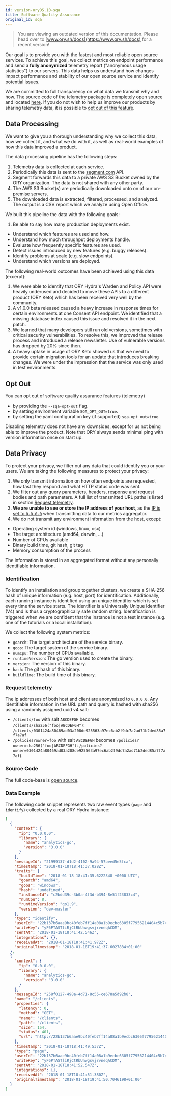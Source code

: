 ```yaml
---
id: version-oryOS.10-sqa
title: Software Quality Assurance
original_id: sqa
---
```


> You are viewing an outdated version of this documentation. Please head over
> to [www.ory.sh/docs](https://www.ory.sh/docs) for a recent version!

Our goal is to provide you with the fastest and most reliable open source
services. To achieve this goal, we collect metrics on endpoint performance and
send a **fully anonymized** telemetry report ("anonymous usage statistics") to
our servers. This data helps us understand how changes impact performance and
stability of our open source service and identify potential issues.

We are committed to full transparency on what data we transmit why and how. The
source code of the telemetry package is completely open source and located
[here](https://github.com/ory/x/blob/master/metricsx). If you do not wish to
help us improve our products by sharing telemetry data, it is possible to
[opt out of this feature](#opt-out).

## Data Processing

We want to give you a thorough understanding why we collect this data, how we
collect it, and what we do with it, as well as real-world examples of how this
data improved a product.

The data processing pipeline has the following steps:

1. Telemetry data is collected at each service.
2. Periodically this data is sent to the [segment.com](https://segment.com/)
   API.
3. Segment forwards this data to a private AWS S3 Bucket owned by the ORY
   organization. The data is not shared with any other party.
4. The AWS S3 Bucket(s) are periodically downloaded onto on of our on-premise
   servers.
5. The downloaded data is extracted, filtered, processed, and analyzed. The
   output is a CSV report which we analyze using Open Office.

We built this pipeline the data with the following goals:

1. Be able to say how many production deployments exist.

- Understand which features are used and how.
- Understand how much throughput deployments handle.
- Evaluate how frequently specific features are used.
- Detect issues introduced by new features (e.g. buggy releases).
- Identify problems at scale (e.g. slow endpoints).
- Understand which versions are deployed.

The following real-world outcomes have been achieved using this data (excerpt):

1. We were able to identify that ORY Hydra's Warden and Policy API were heavily
   underused and decided to move these APIs to a different product (ORY Keto)
   which has been received very well by the community.
2. A v1.0.0 beta released caused a heavy increase in response times for certain
   environments at one Consent API endpoint. We identified that a missing
   database index caused this issue and resolved it in the next patch.
3. We learned that many developers still run old versions, sometimes with
   critical security vulnerabilities. To resolve this, we improved the release
   process and introduced a release newsletter. Use of vulnerable versions has
   dropped by 20% since then.
4. A heavy uptake in usage of ORY Keto showed us that we need to provide certain
   migration tools for an update that introduces breaking changes. We were under
   the impression that the service was only used in test environments.

## Opt Out

You can opt out of software quality assurance features (telemetry)

- by providing the `--sqa-opt-out` flag.
- by setting environment variable `SQA_OPT_OUT=true`.
- by setting the yaml configuration key (if supported) `sqa.opt_out=true`.

Disabling telemetry does not have any downsides, except for us not being able to
improve the product. Note that ORY always sends minimal ping with version
information once on start up.

## Data Privacy

To protect your privacy, we filter out any data that could identify you or your
users. We are taking the following measures to protect your privacy:

1. We only transmit information on how often endpoints are requested, how fast
   they respond and what HTTP status code was sent.
2. We filter out any query parameters, headers, response and request bodies and
   path parameters. A full list of transmitted URL paths is listed in section
   [Request telemetry](#request-telemetry).
3. **We are unable to see or store the IP address of your host**, as the
   [IP is set to `0.0.0.0`](https://github.com/ory/x/blob/master/metricsx/middleware.go)
   when transmitting data to our metrics aggregator.
4. We do not transmit any environment information from the host, except:

- Operating system id (windows, linux, osx)
- The target architecture (amd64, darwin, ...)
- Number of CPUs available
- Binary build time, git hash, git tag
- Memory consumption of the process

The information is stored in an aggregated format without any personally
identifiable information.

### Identification

To identify an installation and group together clusters, we create a SHA-256
hash of unique information (e.g. host, port) for identification. Additionally,
each running instance is identified using an unique identifier which is set
every time the service starts. The identifier is a Universally Unique Identifier
(V4) and is thus a cryptographically safe random string. Identification is
triggered when we are confident that the instance is not a test instance (e.g.
one of the tutorials or a local installation).

We collect the following system metrics:

- `goarch`: The target architecture of the service binary.
- `goos`: The target system of the service binary.
- `numCpu`: The number of CPUs available.
- `runtimeVersion`: The go version used to create the binary.
- `version`: The version of this binary.
- `hash`: The git hash of this binary.
- `buildTime`: The build time of this binary.

### Request telemetry

The ip addresses of both host and client are anonymized to `0.0.0.0`. Any
identifiable information in the URL path and query is hashed with sha256 using a
randomly assigned uuid v4 salt:

- `/clients/foo` with salt `ABCDEFGH` becomes `/clients/sha256("foo|ABCDEFGH")`:
  `/clients/0301424a80469ad03a208de925563a97ec6ab2f9dc7a2ad71b2ded85a7f7a7af`
- `/policies?owner=foo` with salt `ABCDEFGH` becomes
  `/policies?owner=sha256("foo|ABCDEFGH")`:
  `/policies?owner=0301424a80469ad03a208de925563a97ec6ab2f9dc7a2ad71b2ded85a7f7a7af`).

### Source Code

The full code-base is [open source](https://github.com/ory/metrics-middleware).

### Data Example

The following code snippet represents two raw event types (`page` and
`identify`) collected by a real ORY Hydra instance:

```json
[
  {
    "context": {
      "ip": "0.0.0.0",
      "library": {
        "name": "analytics-go",
        "version": "3.0.0"
      }
    },
    "messageId": "21999137-d1d2-4102-9a94-57beed5e5fca",
    "timestamp": "2018-01-18T18:41:37.028Z",
    "traits": {
      "buildTime": "2018-01-18 18:41:35.6222348 +0000 UTC",
      "goarch": "amd64",
      "goos": "windows",
      "hash": "undefined",
      "instanceId": "c2bdd39c-3b0a-4f3d-b394-8e51f23833c4",
      "numCpu": 8,
      "runtimeVersion": "go1.9",
      "version": "dev-master"
    },
    "type": "identify",
    "userId": "22b137b6aae9bc40feb7ff14a08a1b9ecbc6305f77956214404c5b744c3b3fe2",
    "writeKey": "yF6PTASTliRjCtRbUnwgsvjrvneqACDM",
    "sentAt": "2018-01-18T18:41:42.546Z",
    "integrations": {},
    "receivedAt": "2018-01-18T18:41:41.972Z",
    "originalTimestamp": "2018-01-18T19:41:37.6027834+01:00"
  },
  {
    "context": {
      "ip": "0.0.0.0",
      "library": {
        "name": "analytics-go",
        "version": "3.0.0"
      }
    },
    "messageId": "258f0127-498a-4d71-8c55-ce678a5d92b8",
    "name": "/clients",
    "properties": {
      "latency": 0,
      "method": "GET",
      "name": "/clients",
      "path": "/clients",
      "size": 154,
      "status": 401,
      "url": "http://22b137b6aae9bc40feb7ff14a08a1b9ecbc6305f77956214404c5b744c3b3fe2/clients"
    },
    "timestamp": "2018-01-18T18:41:49.537Z",
    "type": "page",
    "userId": "22b137b6aae9bc40feb7ff14a08a1b9ecbc6305f77956214404c5b744c3b3fe2",
    "writeKey": "yF6PTASTliRjCtRbUnwgsvjrvneqACDM",
    "sentAt": "2018-01-18T18:41:52.547Z",
    "integrations": {},
    "receivedAt": "2018-01-18T18:41:51.380Z",
    "originalTimestamp": "2018-01-18T19:41:50.7046198+01:00"
  }
]
```

